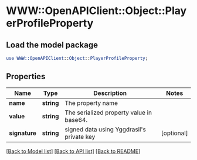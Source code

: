 # WWW::OpenAPIClient::Object::PlayerProfileProperty

## Load the model package
```perl
use WWW::OpenAPIClient::Object::PlayerProfileProperty;
```

## Properties
Name | Type | Description | Notes
------------ | ------------- | ------------- | -------------
**name** | **string** | The property name | 
**value** | **string** | The serialized property value in base64. | 
**signature** | **string** | signed data using Yggdrasil&#39;s private key | [optional] 

[[Back to Model list]](../README.md#documentation-for-models) [[Back to API list]](../README.md#documentation-for-api-endpoints) [[Back to README]](../README.md)


